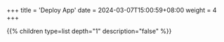 +++
title = 'Deploy App'
date = 2024-03-07T15:00:59+08:00
weight = 4
+++


{{% children type=list  depth="1" description="false" %}}